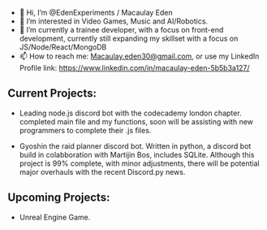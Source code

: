 - 👋 Hi, I’m @EdenExperiments /  Macaulay Eden
- 👀 I’m interested in Video Games, Music and AI/Robotics.
- 🌱 I’m currently a trainee developer, with a focus on front-end development, currently still expanding my skillset with a focus on JS/Node/React/MongoDB
- 📫 How to reach me: Macaulay.eden30@gmail.com, or use my LinkedIn Profile link: https://www.linkedin.com/in/macaulay-eden-5b5b3a127/

## Current Projects:

- Leading node.js discord bot with the codecademy london chapter. completed main file and my functions, soon will be assisting with new programmers to complete their .js files.

- Gyoshin the raid planner discord bot. Written in python, a discord bot build in colabboration with Martijin Bos, includes SQLite. Although this project is 99% complete, with minor adjustments, there will be potential major overhauls with the recent Discord.py news. 

## Upcoming Projects:

- Unreal Engine Game.


<!---
EdenExperiments/EdenExperiments is a ✨ special ✨ repository because its `README.md` (this file) appears on your GitHub profile.
You can click the Preview link to take a look at your changes.
--->
